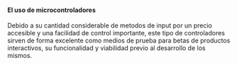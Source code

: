 #### El uso de microcontroladores

Debido a su cantidad considerable de metodos de input por un precio accesible y una facilidad de control importante, este tipo de controladores sirven de forma excelente como medios de prueba para
betas de productos interactivos, su funcionalidad y viabilidad previo al desarrollo de los mismos.
